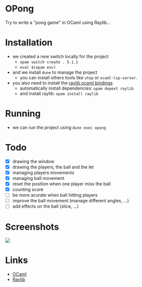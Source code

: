 # OPong

Try to write a "pong game" in OCaml using Raylib...

# Installation
- we created a new switch locally for the project
    - `opam switch create . 5.1.1`
    - `eval $(opam env)`
- and we install `dune` to manage the project
    - you can install others tools like `utop` or `ocaml-lsp-server`.
- you also need to install the [raylib ocaml bindings](https://ocaml.org/p/raylib/0.5.1)
    - automatically install dependencies: `opam depext raylib`
    - and install raylib: `opam install raylib`
 
# Running
- we can run the project using `dune exec opong`

# Todo
- [x] drawing the window
- [x] drawing the players, the ball and the let
- [x] managing players movements
- [x] managing ball movement
- [x] reset the position when one player miss the ball
- [x] counting score
- [ ] be more acurate when ball hitting players
- [ ] improve the ball movement (manage different angles, ...)
- [ ] add effects on the ball (slice, ...)

# Screenshots

<img align="center" src="https://github.com/gthvn1/opong/blob/master/screenshots/first_screenshot.png">

# Links

- [OCaml](https://ocaml.org/)
- [Raylib](https://www.raylib.com/)
